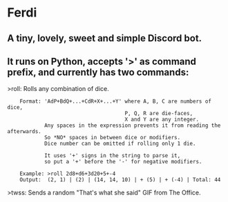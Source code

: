# Ferdi

## A tiny, lovely, sweet and simple Discord bot.

It runs on Python, accepts '&gt;' as command prefix,
and currently has two commands:
---
&gt;roll: Rolls any combination of dice.

        Format: 'AdP+BdQ+...+CdR+X+...+Y' where A, B, C are numbers of dice,
                                          P, Q, R are die-faces, 
                                          X and Y are any integer.
                Any spaces in the expression prevents it from reading the afterwards.
                So *NO* spaces in between dice or modifiers.
                Dice number can be omitted if rolling only 1 die.

                It uses '+' signs in the string to parse it, 
                so put a '+' before the '-' for negative modifiers.
        
        Example: >roll 2d8+d6+3d20+5+-4
        Output:  (2, 1) | (2) | (14, 14, 10) | + (5) | + (-4) | Total: 44

&gt;twss: Sends a random "That's what she said" GIF from The Office.